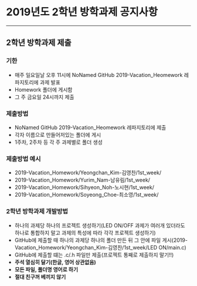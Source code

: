# 2019년도 2학년 방학과제 공지사항

-------------------------------------------------------------------

## 2학년 방학과제 제출

### 기한
- 매주 일요일날 오후 11시에 NoNamed GitHub 2019-Vacation_Heomework 레파지토리에 과제 발표
- Homework 폴더에 게시함
- 그 주 금요일 24시까지 제출

### 제출방법
- NoNamed GitHub 2019-Vacation_Heomework 레파지토리에 제출
- 각자 이름으로 만들어저있는 폴더에 게시
- 1주차, 2주차 등 각 주 과제별로 폴더 생성

### 제출방법 예시
- 2019-Vacation_Homework/Yeongchan_Kim-김영찬/1st_week/
- 2019-Vacation_Homework/Yurim_Nam-남유림/1st_week/
- 2019-Vacation_Homework/Sihyeon_Noh-노시현/1st_week/
- 2019-Vacation_Homework/Soyeong_Choe-최소영/1st_week/

### 2학년 방학과제 개발방법
- 하나의 과제당 하나의 프로젝트 생성하기(LED ON/OFF 과제가 여러개 있더라도 하나로 통합하지 말고 과제의 특성에 따라 각각 프로젝트 생성하기)
- GitHub에 제출할 때 하나의 과제당 하나의 폴더 만든 뒤 그 안에 파일 게시(2019-Vacation_Homework/Yeongchan_Kim-김영찬/1st_week/LED ON/main.c)
- GitHub에 제출할 떄는 .c/.h 파일만 제출(프로젝트 통째로 제출하지 말기!!)
- **주석 열심히 달기(한글, 영어 상관없음)**
- **모든 파일, 폴더명 영어로 하기**
- **절대 친구꺼 베끼지 않기**

